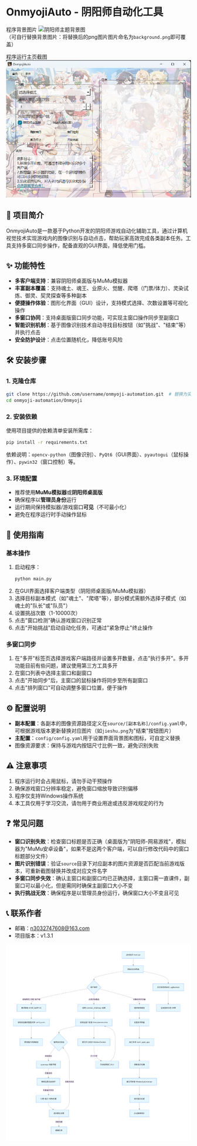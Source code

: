 # OnmyojiAuto - 阴阳师自动化工具

程序背景图片
![阴阳师主题背景图](background.png)  
（可自行替换背景图片：将替换后的png图片图片命名为`background.png`即可覆盖）

程序运行主页截图
![项目运行截图](home.png)


## 📌 项目简介
OnmyojiAuto是一款基于Python开发的阴阳师游戏自动化辅助工具，通过计算机视觉技术实现游戏内的图像识别与自动点击，帮助玩家高效完成各类副本任务。工具支持多窗口同步操作，配备直观的GUI界面，降低使用门槛。


## ✨ 功能特性
- **多客户端支持**：兼容阴阳师桌面版与MuMu模拟器
- **丰富副本覆盖**：支持魂土、魂王、业原火、觉醒、爬塔（门票/体力）、灵染试炼、御灵、契灵探查等多种副本
- **便捷操作体验**：图形化界面（GUI）设计，支持模式选择、次数设置等可视化操作
- **多窗口协同**：支持桌面版窗口同步功能，可实现主窗口操作同步至副窗口
- **智能识别机制**：基于图像识别技术自动寻找目标按钮（如"挑战"、"结束"等）并执行点击
- **安全防护设计**：点击位置随机化，降低账号风险


## 🛠️ 安装步骤

### 1. 克隆仓库
```bash
git clone https://github.com/username/onmyoji-automation.git  # 替换为实际GitHub仓库地址
cd onmyoji-automation/Onmyoji
```

### 2. 安装依赖
使用项目提供的依赖清单安装所需库：
```bash
pip install -r requirements.txt
```
依赖说明：`opencv-python`（图像识别）、`PyQt6`（GUI界面）、`pyautogui`（鼠标操作）、`pywin32`（窗口控制）等。

### 3. 环境配置
- 推荐使用**MuMu模拟器**或**阴阳师桌面版**
- 确保程序以**管理员身份**运行
- 运行期间保持模拟器/游戏窗口**可见**（不可最小化）
- 避免在程序运行时手动操作鼠标


## 🚀 使用指南

### 基本操作
1. 启动程序：
   ```bash
   python main.py
   ```
2. 在GUI界面选择客户端类型（阴阳师桌面版/MuMu模拟器）
3. 选择目标副本模式（如"魂土"、"爬塔"等），部分模式需额外选择子模式（如魂土的"队长"或"队员"）
4. 设置挑战次数（1-10000次）
5. 点击"窗口检测"确认游戏窗口识别正常
6. 点击"开始挑战"启动自动化任务，可通过"紧急停止"终止操作


### 多窗口同步
1. 在"多开"标签页选择游戏客户端路径并设置多开数量，点击"执行多开"。多开功能目前有些问题，建议使用第三方工具多开
2. 在窗口列表中选择主窗口和副窗口
3. 点击"开始同步"后，主窗口的鼠标操作将同步至所有副窗口
4. 点击"排列窗口"可自动调整多窗口位置，便于操作


## ⚙️ 配置说明
- **副本配置**：各副本的图像资源路径定义在`source/[副本名称]/config.yaml`中，可根据游戏版本更新替换对应图片（如`jieshu.png`为"结束"按钮图片）
- **主配置**：`config/config.yaml`用于设置界面背景图和图标，可自定义替换
- 图像资源要求：保持与游戏内按钮尺寸比例一致，避免识别失败


## ⚠️ 注意事项
1. 程序运行时会占用鼠标，请勿手动干预操作
2. 确保游戏窗口分辨率稳定，避免窗口缩放导致识别偏移
3. 程序仅支持Windows操作系统
4. 本工具仅用于学习交流，请勿用于商业用途或违反游戏规定的行为


## ❓ 常见问题
- **窗口识别失败**：检查窗口标题是否正确（桌面版为"阴阳师-网易游戏"，模拟器为"MuMu安卓设备"，如果不是这两个客户端，可以自行修改代码中的窗口标题部分文件）
- **图片识别错误**：验证`source`目录下对应副本的图片资源是否匹配当前游戏版本，可重新截图替换并改成对应文件名字
- **多窗口同步失效**：确认主窗口和副窗口均已正确选择，主窗口需一直课件，副窗口可以最小化，但是需同时确保主副窗口大小不变
- **执行挑战无效**：确保程序是以管理员身份运行，确保窗口大小不变且可见

## 📞 联系作者
- 邮箱：n3032747608@163.com
- 项目版本：v1.3.1


![程序流程图](流程图.png)  

